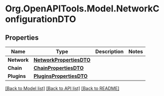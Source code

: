 # Org.OpenAPITools.Model.NetworkConfigurationDTO

## Properties

Name | Type | Description | Notes
------------ | ------------- | ------------- | -------------
**Network** | [**NetworkPropertiesDTO**](NetworkPropertiesDTO.md) |  | 
**Chain** | [**ChainPropertiesDTO**](ChainPropertiesDTO.md) |  | 
**Plugins** | [**PluginsPropertiesDTO**](PluginsPropertiesDTO.md) |  | 

[[Back to Model list]](../README.md#documentation-for-models) [[Back to API list]](../README.md#documentation-for-api-endpoints) [[Back to README]](../README.md)

